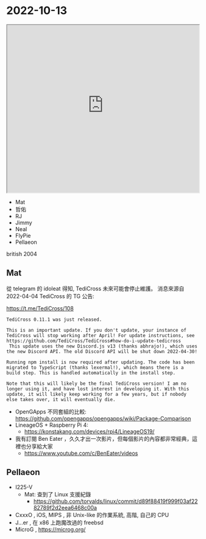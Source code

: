 # 2022-10-13

<iframe src="https://photos.hackingthursday.org/2022/2022-10-13" width="100%" height="440px"></iframe>

- Mat
- 哲佑
- RJ
- Jimmy
- Neal
- FlyPie
- Pellaeon

british 
2004 

## Mat

從 telegram 的 idoleat 得知, TediCross 未來可能會停止維護。
消息來源自 2022-04-04 TediCross 的 TG 公告:

https://t.me/TediCross/108

```
TediCross 0.11.1 was just released.

This is an important update. If you don't update, your instance of TediCross will stop working after April! For update instructions, see https://github.com/TediCross/TediCross#how-do-i-update-tedicross
 This update uses the new Discord.js v13 (thanks abhrajo!), which uses the new Discord API. The old Discord API will be shut down 2022-04-30!

Running npm install is now required after updating. The code has been migrated to TypeScript (thanks lexermal!), which means there is a build step. This is handled automatically in the install step.

Note that this will likely be the final TediCross version! I am no longer using it, and have lost interest in developing it. With this update, it will likely keep working for a few years, but if nobody else takes over, it will eventually die.
```

- OpenGApps 不同套組的比較: https://github.com/opengapps/opengapps/wiki/Package-Comparison
- LineageOS + Raspberry Pi 4:
    - https://konstakang.com/devices/rpi4/LineageOS19/
- 我有訂閱 Ben Eater ，久久才出一次影片，但每個影片的內容都非常經典，這裡也分享給大家
    - https://www.youtube.com/c/BenEater/videos

## Pellaeon

- I225-V
    - Mat: 查到了 Linux 支援紀錄
        - https://github.com/torvalds/linux/commit/d89f88419f999f03af2282789f2d2eea6468c00a
- CxxxO , iOS, MIPS , 非 Unix-like 的作業系統, 高階, 自己的 CPU
- J...er , 在 x86 上跑魔改過的 freebsd
- MicroG , https://microg.org/ 
